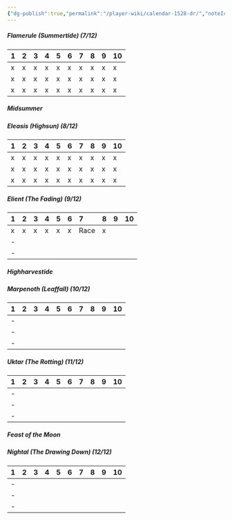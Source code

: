 ```yaml
---
{"dg-publish":true,"permalink":"/player-wiki/calendar-1528-dr/","noteIcon":""}
---
```


##### Flamerule (Summertide) (7/12)

| 1   | 2   | 3   | 4   | 5   | 6   | 7   | 8   | 9   | 10  |
| :-- | :-- | :-- | :-- | :-- | :-- | :-- | :-- | :-- | :-- |
| x   | x   | x   | x   | x   | x   | x   | x   | x   | x   |
| x   | x   | x   | x   | x   | x   | x   | x   | x   | x   |
| x   | x   | x   | x   | x   | x   | x   | x   | x   | x   |
##### *Midsummer*

##### Eleasis (Highsun) (8/12)

| 1   | 2   | 3   | 4   | 5   | 6   | 7   | 8   | 9   | 10  |
| :-- | :-- | :-- | :-- | :-- | :-- | :-- | :-- | :-- | :-- |
| x   | x   | x   | x   | x   | x   | x   | x   | x   | x   |
| x   | x   | x   | x   | x   | x   | x   | x   | x   | x   |
| x   | x   | x   | x   | x   | x   | x   | x   | x   | x   |

##### Elient (The Fading) (9/12)

| 1   | 2   | 3   | 4   | 5   | 6   | 7    | 8   | 9   | 10  |
| :-- | :-- | :-- | :-- | :-- | :-- | :--- | :-- | :-- | :-- |
| x   | x   | x   | x   | x   | x   | Race | x   |     |     |
| -   |     |     |     |     |     |      |     |     |     |
| -   |     |     |     |     |     |      |     |     |     |
##### *Highharvestide*

##### Marpenoth (Leaffall) (10/12)

| 1   | 2   | 3   | 4   | 5   | 6   | 7   | 8   | 9   | 10  |
| :-- | :-- | :-- | :-- | :-- | :-- | :-- | :-- | :-- | :-- |
| -   |     |     |     |     |     |     |     |     |     |
| -   |     |     |     |     |     |     |     |     |     |
| -   |     |     |     |     |     |     |     |     |     |
##### Uktar (The Rotting) (11/12)

| 1   | 2   | 3   | 4   | 5   | 6   | 7   | 8   | 9   | 10  |
| :-- | :-- | :-- | :-- | :-- | :-- | :-- | :-- | :-- | :-- |
| -   |     |     |     |     |     |     |     |     |     |
| -   |     |     |     |     |     |     |     |     |     |
| -   |     |     |     |     |     |     |     |     |     |
##### *Feast of the Moon*

##### Nightal (The Drawing Down) (12/12)

| 1   | 2   | 3   | 4   | 5   | 6   | 7   | 8   | 9   | 10  |
| :-- | :-- | :-- | :-- | :-- | :-- | :-- | :-- | :-- | :-- |
| -   |     |     |     |     |     |     |     |     |     |
| -   |     |     |     |     |     |     |     |     |     |
| -   |     |     |     |     |     |     |     |     |     |
